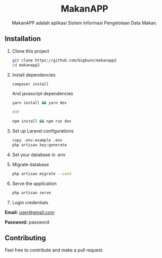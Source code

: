 <h1 align="center">MakanAPP</h1>
<p align="center">MakanAPP adalah aplikasi Sistem Informasi Pengelolaan Data Makan.</p>


## Installation
1. Clone this project
    ```bash
    git clone https://github.com/bigbunn/makanapp2
    cd makanapp2
    ```
2. Install dependencies
    ```bash
    composer install
    ```
    And javascript dependencies
    ```bash
    yarn install && yarn dev

    #OR

    npm install && npm run dev
    ```

3. Set up Laravel configurations
    ```bash
    copy .env.example .env
    php artisan key:generate
    ```

4. Set your database in .env

5. Migrate database
    ```bash
    php artisan migrate --seed
    ```

6. Serve the application
    ```bash
    php artisan serve
    ```

7. Login credentials

**Email:** user@gmail.com

**Password:** password
## Contributing
Feel free to contribute and make a pull request.
